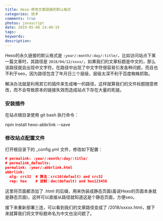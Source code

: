 ```yaml
---
title: Hexo-修改文章链接的默认格式
categories: 技术
comments: true
photos: javascript
date: 2019-05-08 14:40:19
tags:
keywords:
description:
---
```


Hexo的永久链接的默认格式是 `:year/:month/:day/:title/`，比如访问站点下某一篇文章时，其路径是 `2018/04/12/xxxx/`，如果我们的文章标题是中文的，那么该路径就会出现中文字符。在路径中出现了中文字符很容易引发各种问题，而且也不利于seo，因为路径包含了年月日三个层级，层级太深不利于百度蜘蛛抓取。

解决办法就是利用其它的插件来生成唯一的路径，这样就算我们的文件标题随意修改，而不会导致原本的链接失效而造成站点下存在大量的死链。

### 安装插件

在站点根目录使用 git bash 执行命令：

npm install hexo-abbrlink --save

### 修改站点配置文件

打开根目录下的 _config.yml 文件，修改如下配置：

```json
# permalink: :year/:month/:day/:title/
# permalink_defaults:
permalink: :year/:abbrlink.html
abbrlink:
  alg: crc32  # 算法：crc16(default) and crc32
  rep: hex    # 进制：dec(default) and hex123456

```
这里将页面都添加了 .html 的后缀，用来伪装成静态页面(虽说Hexo的页面本身就是静态页面)，这样可以直接从路径就知道这是个静态页面，方便seo。

接下来重新部署三连，可以看到我们的文章路径变成了 /2018/xxxxx.html，接下来就算我们将文字标题命名为中文也没问题了。